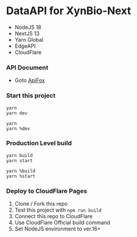 # DataAPI for XynBio-Next

- NodeJS 18
- NextJS 13
- Yarn Global
- EdgeAPI
- CloudFlare

### API Document

- Goto [ApiFox](https://xynbio-data.apifox.cn)

### Start this project

```
yarn
yarn dev
```

```
yarn
yarn %dev
```

### Production Level build

```
yarn build
yarn start
```

```
yarn %build
yarn %start
```

### Deploy to CloudFlare Pages

1. Clone / Fork this repo
2. Test this project with `npm run build`
3. Connect this repo to CloudFlare
4. Use CloudFlare Official build command
5. Set NodeJS environment to ver.16+